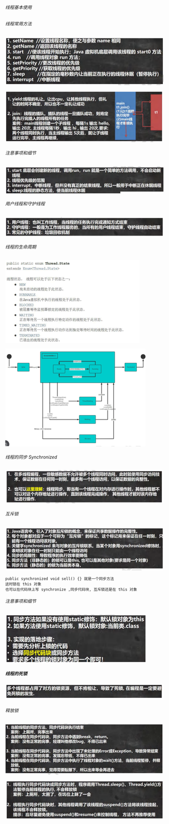 ###### 线程基本使用

###### 线程常用方法

![image-20240828111152739](./images/image-20240828111152739.png)

![image-20240828111331700](./images/image-20240828111331700.png)

###### 注意事项和细节

![image-20240828111221442](./images/image-20240828111221442.png)

###### 用户线程和守护线程

![image-20240828111500194](./images/image-20240828111500194.png)

###### 线程的生命周期

![image-20240828111536671](./images/image-20240828111536671.png)

![image-20240828111554630](./images/image-20240828111554630.png)

###### 线程的同步 Synchronized

![image-20240828111723875](./images/image-20240828111723875.png)

###### 互斥锁

![image-20240828111816560](./images/image-20240828111816560.png)

```
public synchronized void sell() {} 就是一个同步方法
这时锁在 this 对象
也可以在代码块上写 synchronize ,同步代码块, 互斥锁还是在 this 对象
```

###### 注意事项和细节

![image-20240828112025916](./images/image-20240828112025916.png)

##### 线程的死锁

![image-20240828112050134](./images/image-20240828112050134.png)

###### 释放锁

![image-20240828112319866](./images/image-20240828112319866.png)

![image-20240828112340017](./images/image-20240828112340017.png)
